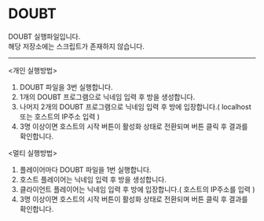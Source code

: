# DOUBT
DOUBT 실행파일입니다.</br>
해당 저장소에는 스크립트가 존재하지 않습니다.

<hr>

<개인 실행방법></br>
1. DOUBT 파일을 3번 실행합니다.</br>
2. 1개의 DOUBT 프로그램으로 닉네임 입력 후 방을 생성합니다.</br>
3. 나머지 2개의 DOUBT 프로그램으로 닉네임 입력 후 방에 입장합니다.( localhost 또는 호스트의 IP주소 입력 )
4. 3명 이상이면 호스트의 시작 버튼이 활성화 상태로 전환되며 버튼 클릭 후 결과를 확인합니다.

<멀티 실행방법></br>
1. 플레이어마다 DOUBT 파일을 1번 실행합니다.</br>
2. 호스트 플레이어는 닉네임 입력 후 방을 생성합니다.</br>
3. 클라이언트 플레이어는 닉네임 입력 후 방에 입장합니다.( 호스트의 IP주소를 입력 )
4. 3명 이상이면 호스트의 시작 버튼이 활성화 상태로 전환되며 버튼 클릭 후 결과를 확인합니다.
